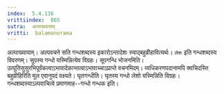 ```yaml
---
index:  5.4.136
vrittiindex:  865
sutra:  अल्पाख्यायाम्
vritti:  balamanorama 
---
```


अल्पाख्यायाम्। अल्पवचने सति गन्धशब्दस्य इकारोऽन्तादेशः स्याद्बहुव्रीहावित्यर्थः। `लेशः` इति गन्धशब्दस्य विवरणम्। सूपस्य गन्धो यस्मिन्नित्येव विग्रहः। सूपगन्धि भोजनमिति। उत्पूतिसुसुरभिपूर्वंकत्वाऽभावादेकान्तत्वाऽभावाच्चाऽप्राप्ते वचनमिदम्। व्यधिकरणपदानामपि क्वचिदस्ति बहुव्रीहिरिति मूल एवानुपदं वक्ष्यते। घृतगन्धीति। घृतस्य गन्धो लेशो यस्मिन्निति विग्रहः। गन्धशब्दस्याऽल्पवाचित्वे प्रमाणमाह--गन्धो गन्धक इति। 

